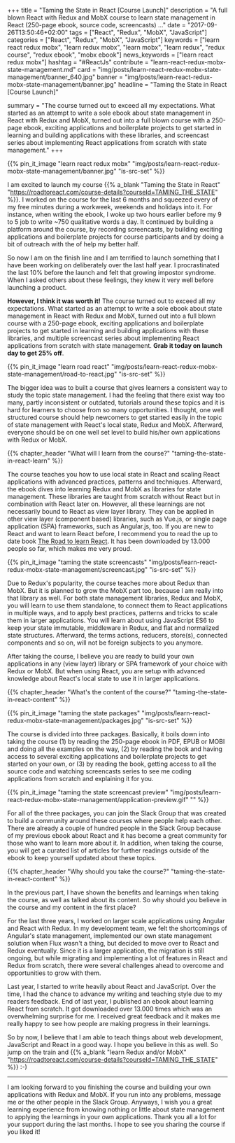 +++
title = "Taming the State in React [Course Launch]"
description = "A full blown React with Redux and MobX course to learn state management in React (250-page ebook, source code, screencasts) ..."
date = "2017-09-26T13:50:46+02:00"
tags = ["React", "Redux", "MobX", "JavaScript"]
categories = ["React", "Redux", "MobX", "JavaScript"]
keywords = ["learn react redux mobx", "learn redux mobx", "learn mobx", "learn redux", "redux course", "redux ebook", "mobx ebook"]
news_keywords = ["learn react redux mobx"]
hashtag = "#ReactJs"
contribute = "learn-react-redux-mobx-state-management.md"
card = "img/posts/learn-react-redux-mobx-state-management/banner_640.jpg"
banner = "img/posts/learn-react-redux-mobx-state-management/banner.jpg"
headline = "Taming the State in React [Course Launch]"

summary = "The course turned out to exceed all my expectations. What started as an attempt to write a sole ebook about state management in React with Redux and MobX, turned out into a full blown course with a 250-page ebook, exciting applications and boilerplate projects to get started in learning and building applications with these libraries, and screencast series about implementing React applications from scratch with state management."
+++

{{% pin_it_image "learn react redux mobx" "img/posts/learn-react-redux-mobx-state-management/banner.jpg" "is-src-set" %}}

I am excited to launch my course {{% a_blank "Taming the State in React" "https://roadtoreact.com/course-details?courseId=TAMING_THE_STATE" %}}. I worked on the course for the last 6 months and squeezed every of my free minutes during a workweek, weekends and holidays into it. For instance, when writing the ebook, I woke up two hours earlier before my 9 to 5 job to write ~750 qualitative words a day. It continued by building a platform around the course, by recording screencasts, by building exciting applications and boilerplate projects for course participants and by doing a bit of outreach with the of help my better half.

So now I am on the finish line and I am terrified to launch something that I have been working on deliberately over the last half year. I procrastinated the last 10% before the launch and felt that growing impostor syndrome. When I asked others about these feelings, they knew it very well before launching a product.

**However, I think it was worth it!** The course turned out to exceed all my expectations. What started as an attempt to write a sole ebook about state management in React with Redux and MobX, turned out into a full blown course with a 250-page ebook, exciting applications and boilerplate projects to get started in learning and building applications with these libraries, and multiple screencast series about implementing React applications from scratch with state management. **Grab it today on launch day to get 25% off**.

{{% pin_it_image "learn road react" "img/posts/learn-react-redux-mobx-state-management/road-to-react.jpg" "is-src-set" %}}

The bigger idea was to built a course that gives learners a consistent way to study the topic state management. I had the feeling that there exist way too many, partly inconsistent or outdated, tutorials around these topics and it is hard for learners to choose from so many opportunities. I thought, one well structured course should help newcomers to get started easily in the topic of state management with React's local state, Redux and MobX. Afterward, everyone should be on one well set level to build his/her own applications with Redux or MobX.

{{% chapter_header "What will I learn from the course?" "taming-the-state-in-react-learn" %}}

The course teaches you how to use local state in React and scaling React applications with advanced practices, patterns and techniques. Afterward, the ebook dives into learning Redux and MobX as libraries for state management. These libraries are taught from scratch without React but in combination with React later on. However, all these learnings are not necessarily bound to React as view layer library. They can be applied in other view layer (component based) libraries, such as Vue.js, or single page application (SPA) frameworks, such as Angular.js, too. If you are new to React and want to learn React before, I recommend you to read the up to date book [The Road to learn React](https://www.robinwieruch.de/the-road-to-learn-react/). It has been downloaded by 13.000 people so far, which makes me very proud.

{{% pin_it_image "taming the state screencasts" "img/posts/learn-react-redux-mobx-state-management/screencast.jpg" "is-src-set" %}}

Due to Redux's popularity, the course teaches more about Redux than MobX. But it is planned to grow the MobX part too, because I am really into that library as well. For both state management libraries, Redux and MobX, you will learn to use them standalone, to connect them to React applications in multiple ways, and to apply best practices, patterns and tricks to scale them in larger applications. You will learn about using JavaScript ES6 to keep your state immutable, middleware in Redux, and flat and normalized state structures. Afterward, the terms actions, reducers, store(s), connected components and so on, will not be foreign subjects to you anymore.

After taking the course, I believe you are ready to build your own applications in any (view layer) library or SPA framework of your choice with Redux or MobX. But when using React, you are setup with advanced knowledge about React's local state to use it in larger applications.

{{% chapter_header "What's the content of the course?" "taming-the-state-in-react-content" %}}

{{% pin_it_image "taming the state packages" "img/posts/learn-react-redux-mobx-state-management/packages.jpg" "is-src-set" %}}

The course is divided into three packages. Basically, it boils down into taking the course (1) by reading the 250-page ebook in PDF, EPUB or MOBI and doing all the examples on the way, (2) by reading the book and having access to several exciting applications and boilerplate projects to get started on your own, or (3) by reading the book, getting access to all the source code and watching screencasts series to see me coding applications from scratch and explaining it for you.

{{% pin_it_image "taming the state screencast preview" "img/posts/learn-react-redux-mobx-state-management/application-preview.gif" "" %}}

For all of the three packages, you can join the Slack Group that was created to build a community around these courses where people help each other. There are already a couple of hundred people in the Slack Group because of my previous ebook about React and it has become a great community for those who want to learn more about it. In addition, when taking the course, you will get a curated list of articles for further readings outside of the ebook to keep yourself updated about these topics.

{{% chapter_header "Why should you take the course?" "taming-the-state-in-react-content" %}}

In the previous part, I have shown the benefits and learnings when taking the course, as well as talked about its content. So why should you believe in the course and my content in the first place?

For the last three years, I worked on larger scale applications using Angular and React with Redux. In my development team, we felt the shortcomings of Angular's state management, implemented our own state management solution when Flux wasn't a thing, but decided to move over to React and Redux eventually. Since it is a larger application, the migration is still ongoing, but while migrating and implementing a lot of features in React and Redux from scratch, there were several challenges ahead to overcome and opportunities to grow with them.

Last year, I started to write heavily about React and JavaScript. Over the time, I had the chance to advance my writing and teaching style due to my readers feedback. End of last year, I published an ebook about learning React from scratch. It got downloaded over 13.000 times which was an overwhelming surprise for me. I received great feedback and it makes me really happy to see how people are making progress in their learnings.

So by now, I believe that I am able to teach things about web development, JavaScript and React in a good way. I hope you believe in this as well. So jump on the train and {{% a_blank "learn Redux and/or MobX" "https://roadtoreact.com/course-details?courseId=TAMING_THE_STATE" %}} :-)

<hr class="section-divider">

I am looking forward to you finishing the course and building your own applications with Redux and MobX. If you run into any problems, message me or the other people in the Slack Group. Anyways, I wish you a great learning experience from knowing nothing or little about state management to applying the learnings in your own applications. Thank you all a lot for your support during the last months. I hope to see you sharing the course if you liked it!

